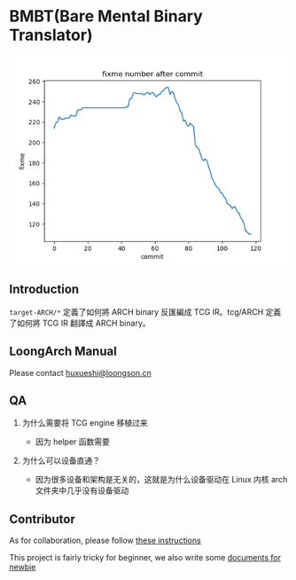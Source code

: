 # BMBT(Bare Mental Binary Translator)

![](./doc/img/fixme.png)

## Introduction
`target-ARCH/*` 定義了如何將 ARCH binary 反匯編成 TCG IR。tcg/ARCH 定義了如何將 TCG IR 翻譯成 ARCH binary。

## LoongArch Manual
Please contact huxueshi@loongson.cn

## QA
1. 为什么需要将 TCG engine 移植过来
    - 因为 helper 函数需要

2. 为什么可以设备直通？
    - 因为很多设备和架构是无关的，这就是为什么设备驱动在 Linux 内核 arch 文件夹中几乎没有设备驱动

## Contributor
As for collaboration, please follow [these instructions](./CONTRIBUTING.md)

This project is fairly tricky for beginner, we also write some [documents for newbie](./doc/newbie.md)
